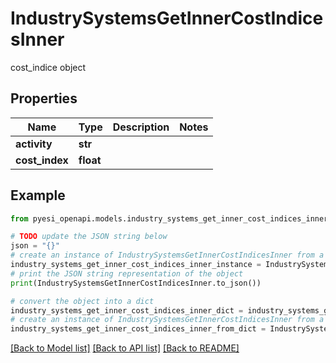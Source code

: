 # IndustrySystemsGetInnerCostIndicesInner

cost_indice object

## Properties

Name | Type | Description | Notes
------------ | ------------- | ------------- | -------------
**activity** | **str** |  | 
**cost_index** | **float** |  | 

## Example

```python
from pyesi_openapi.models.industry_systems_get_inner_cost_indices_inner import IndustrySystemsGetInnerCostIndicesInner

# TODO update the JSON string below
json = "{}"
# create an instance of IndustrySystemsGetInnerCostIndicesInner from a JSON string
industry_systems_get_inner_cost_indices_inner_instance = IndustrySystemsGetInnerCostIndicesInner.from_json(json)
# print the JSON string representation of the object
print(IndustrySystemsGetInnerCostIndicesInner.to_json())

# convert the object into a dict
industry_systems_get_inner_cost_indices_inner_dict = industry_systems_get_inner_cost_indices_inner_instance.to_dict()
# create an instance of IndustrySystemsGetInnerCostIndicesInner from a dict
industry_systems_get_inner_cost_indices_inner_from_dict = IndustrySystemsGetInnerCostIndicesInner.from_dict(industry_systems_get_inner_cost_indices_inner_dict)
```
[[Back to Model list]](../README.md#documentation-for-models) [[Back to API list]](../README.md#documentation-for-api-endpoints) [[Back to README]](../README.md)


